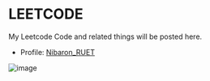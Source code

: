 # LEETCODE

My Leetcode Code and related things will be posted here.
- Profile: [Nibaron_RUET](https://leetcode.com/Nibaron_RUET/)

![image](https://github.com/Nibaron/LEETCODER/assets/36547410/7c24e90b-2f98-49db-a32e-0dd55815ee63)

